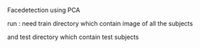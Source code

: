 Facedetection using PCA


run : need train directory which contain image of all the subjects

and test directory which contain test subjects


